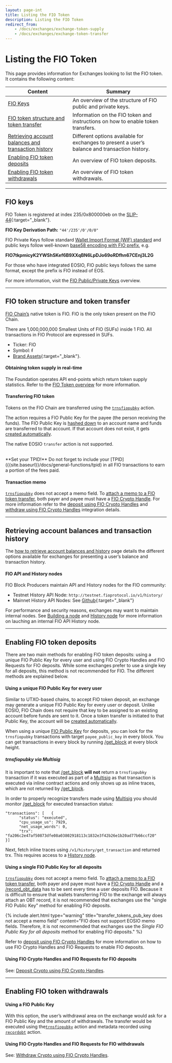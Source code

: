```yaml
---
layout: page-int
title: Listing the FIO Token
description: Listing the FIO Token
redirect_from:
    - /docs/exchanges/exchange-token-supply
    - /docs/exchanges/exchange-token-transfer
---
```


# Listing the FIO Token

This page provides information for Exchanges looking to list the FIO token. It contains the following content:

|Content  |Summary |
|---|---|
| [FIO Keys]({{site.baseurl}}/docs/integration-guide/token-listing#fio-keys) | An overview of the structure of FIO public and private keys. |
| [FIO token structure and token transfer]({{site.baseurl}}/docs/integration-guide/token-listing#fio-token-structure-and-token-transfer) | Information on the FIO token and instructions on how to enable token transfers. |
| [Retrieving account balances and transaction history]({{site.baseurl}}/docs/integration-guide/token-listing#retrieving-account-balances-and-transaction-history) | Different options available for exchanges to present a user’s balance and transaction history. |
| [Enabling FIO token deposits]({{site.baseurl}}/docs/integration-guide/token-listing#enabling-fio-token-deposits) | An overview of FIO token deposits. |
| [Enabling FIO token withdrawals]({{site.baseurl}}/docs/integration-guide/token-listing#enabling-fio-token-withdrawals) | An overview of FIO token withdrawals. |

---
## FIO keys

FIO Token is registered at index 235/0x800000eb on the [SLIP-44](https://github.com/satoshilabs/slips/blob/master/slip-0044.md){:target="_blank"}.

**FIO Key Derivation Path:** `"44'/235'/0'/0/0"`

FIO Private Keys follow standard [Wallet Import Format (WIF) standard]({{site.baseurl}}/docs/fio-protocol/keys#fio-private-key-wallet-import-format-wif) and public keys follow well-known [base58 encoding with FIO prefix]({{site.baseurl}}/docs/fio-protocol/keys#fio-public-key-format), e.g.

**FIO7tkpmicyK2YWShSKef6B9XXqBN6LpDJo69oRDfhn67CEnj3L2G**

For those who have integrated EOSIO, FIO public keys follows the same format, except the prefix is FIO instead of EOS.

For more information, visit the [FIO Public/Private Keys]({{site.baseurl}}/docs/fio-protocol/keys) overview.

---
## FIO token structure and token transfer

[FIO Chain’s]({{site.baseurl}}/docs/chain/) native token is FIO. FIO is the only token present on the FIO Chain.

There are 1,000,000,000 Smallest Units of FIO (SUFs) inside 1 FIO. All transactions in FIO Protocol are expressed in SUFs.

* Ticker: FIO
* Symbol: ᵮ
* [Brand Assets](https://fioprotocol.io/brand-assets/){:target="_blank"}.

#### Obtaining token supply in real-time

The Foundation operates API end-points which return token supply statistics. Refer to the [FIO Token overview]({{site.baseurl}}/docs/fio-protocol/fio-token#obtaining-token-supply-in-real-time) for more information.

#### Transferring FIO token

Tokens on the FIO Chain are transferred using the [`trnsfiopubky`]({{site.baseurl}}/pages/api/fio-api/#options-trnsfiopubky) action.

The action requires a FIO Public Key for the payee (the person receiving the funds). The FIO Public Key is [hashed down]({{site.baseurl}}/docs/integration-guide/handle-genactor) to an account name and funds are transferred to that account. If that account does not exist, it gets [created automatically]({{site.baseurl}}/docs/fio-protocol/accounts-permissions#fio-accounts).

The native EOSIO `transfer` action is not supported.

<br>
**Set your TPID!** Do not forget to include your [TPID]({{site.baseurl}}/docs/general-functions/tpid) in all FIO transactions to earn a portion of the fees paid. 

#### Transaction memo

[`trnsfiopubky`]({{site.baseurl}}/pages/api/fio-api/#options-trnsfiopubky) does not accept a memo field. To [attach a memo to a FIO token transfer]({{site.baseurl}}/docs/general-functions/fio-data), both payer and payee must have a [FIO Crypto Handle]({{site.baseurl}}/docs/fio-protocol/fio-address). For more information refer to the [deposit using FIO Crypto Handles]({{site.baseurl}}/docs/integration-guide/handle-deposit) and [withdraw using FIO Crypto Handles]({{site.baseurl}}/docs/integration-guide/handle-withdraw) integration details.

---
## Retrieving account balances and transaction history

The [how to retrieve account balances and history]({{site.baseurl}}/docs/general-functions/txn-history) page details the different options available for exchanges for presenting a user’s balance and transaction history.

#### FIO API and History nodes

FIO Block Producers maintain API and History nodes for the FIO community:
* Testnet History API Node: `http://testnet.fioprotocol.io/v1/history/`
* Mainnet History API Nodes: See [Github](https://github.com/fioprotocol/fio.mainnet#history-v1){:target="_blank"}

For performance and security reasons, exchanges may want to maintain internal nodes. See [Building a node]({{site.baseurl}}/docs/chain/node-build) and [History node]({{site.baseurl}}/docs/chain/node-history) for more information on lauching an internal FIO API History node.

---
## Enabling FIO token deposits

There are two main methods for enabling FIO token deposits: using a unique FIO Public Key for every user and using FIO Crypto Handles and FIO Requests for FIO deposits. While some exchanges prefer to use a single key for all deposits, this method is not recommended for FIO. The different methods are explained below.

#### Using a unique FIO Public Key for every user

Similar to UTXO-based chains, to accept FIO token deposit, an exchange may generate a unique FIO Public Key for every user or deposit. Unlike EOSIO, FIO Chain does not require that key to be assigned to an existing account before funds are sent to it. Once a token transfer is initiated to that Public Key, the account will be [created automatically]({{site.baseurl}}/docs/fio-protocol/accounts-permissions#fio-accounts).

When using a unique [FIO Public Key]({{site.baseurl}}/docs/fio-protocol/keys) for deposits, you can look for the `trnsfiopubky` transactions with target `payee_public_key` in every block. You can get transactions in every block by running [/get_block]({{site.baseurl}}/pages/api/fio-api/#post-/get_block) at every block height.

##### *trnsfiopubky* via Multisig

It is important to note that [/get_block]({{site.baseurl}}/pages/api/fio-api/#post-/get_block) **will not** return a `trnsfiopubky` transaction if it was executed as part of a [Multisig]({{site.baseurl}}/docs/fio-protocol/multisig) as that transaction is executed via inline contract actions and only shows up as inline traces, which are not returned by [/get_block]({{site.baseurl}}/pages/api/fio-api/#post-/get_block).

In order to properly recognize transfers made using [Multisig]({{site.baseurl}}/docs/fio-protocol/multisig) you should monitor [/get_block]({{site.baseurl}}/pages/api/fio-api/#post-/get_block) for executed transaction status:
```
"transactions": [   {
      "status": "executed",
      "cpu_usage_us": 7929,
      "net_usage_words": 0,
      "trx": "fa206c2e47af50873dfe08a03802918113c1832e3f42b26e1b20ad77b66ccf20"
}]
```

Next, fetch inline traces using `/v1/history/get_transaction` and returned trx. This requires access to a [History node]({{site.baseurl}}/docs/chain/node-history).

#### Using a single FIO Public Key for all deposits

[`trnsfiopubky`]({{site.baseurl}}/pages/api/fio-api/#options-trnsfiopubky) does not accept a memo field. To [attach a memo to a FIO token transfer]({{site.baseurl}}/docs/general-functions/fio-data), both payer and payee must have a [FIO Crypto Handle]({{site.baseurl}}/docs/fio-protocol/fio-address) and a [/record_obt_data]({{site.baseurl}}/pages/api/fio-api/#options-recordobt) has to be sent every time a user deposits FIO. Because it is difficult to ensure that wallets transferring FIO to the exchange will always attach an OBT record, it is not recommended that exchanges use the "single FIO Public Key" method for enabling FIO deposits. 

{% include alert.html type="warning" title="transfer_tokens_pub_key does not accept a memo field"  content="FIO does not support EOSIO memo fields. Therefore, it is not recommended that exchanges use the *Single FIO Public Key for all deposits* method for enabling FIO deposits." %}

Refer to [deposit using FIO Crypto Handles]({{site.baseurl}}/docs/integration-guide/handle-deposit) for more information on how to use FIO Crypto Handles and FIO Requests to enable FIO deposits.

#### Using FIO Crypto Handles and FIO Requests for FIO deposits

See: [Deposit Crypto using FIO Crypto Handles]({{site.baseurl}}/docs/integration-guide/handle-deposit).

---
## Enabling FIO token withdrawals

#### Using a FIO Public Key

With this option, the user’s withdrawal area on the exchange would ask for a FIO Public Key and the amount of withdrawals. The transfer would be executed using the[`trnsfiopubky`]({{site.baseurl}}/pages/api/fio-api/#options-trnsfiopubky) action and metadata recorded using [`recordobt`]({{site.baseurl}}/pages/api/fio-api/#options-recordobt) action.

#### Using FIO Crypto Handles and FIO Requests for FIO withdrawals

See: [Withdraw Crypto using FIO Crypto Handles]({{site.baseurl}}/docs/integration-guide/handle-withdraw).
